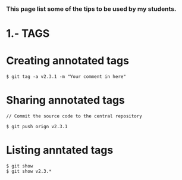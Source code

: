 ### This page list some of the tips to be used by my students.

# 1.- TAGS

# Creating annotated tags

```
$ git tag -a v2.3.1 -m "Your comment in here"
```

# Sharing annotated tags

```
// Commit the source code to the central repository

$ git push orign v2.3.1
```

# Listing anntated tags

```
$ git show
$ git show v2.3.*

```
